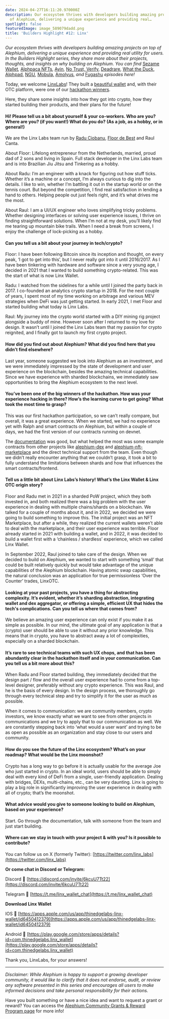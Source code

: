 ```yaml
---
date: 2024-04-27T16:11:20.970000Z
description: Our ecosystem thrives with developers building amazing projects on top
  of Alephium, delivering a unique experience and providing real…
spotlight: false
featuredImage: image_589079dadd.png
title: 'Builders Highlight #12: Linx'
---
```


_Our ecosystem thrives with developers building amazing projects on top of Alephium, delivering a unique experience and providing real utility for users. In the Builders Highlight series, they share more about their projects, thoughts, and insights on why building on Alephium. You can find_ [Sezame Wallet](/news/post/builders-highlight-sezame-wallet-ddb4aeb61881)_,_ [Alphpaca NFTs](/news/post/builders-highlight-alphpaca-nfts-99c69775f04c), [Ayin](/news/post/builders-highlight-3-ayin-6be4a6bd4ec2), [No Trust, Verify](/news/post/builders-highlight-4-no-trust-verify-9ea495ca826f), [Deadrare](/news/post/builders-highlight-5-deadrare-d5ff90d6161e), [What the Duck](/news/post/builders-highlight-6-what-the-duck-0aedc602ecfd), [Alphpad](/news/post/builders-highlight-7-alphpad-bbd4f4a34fd5), [NGU](/news/post/builders-highlight-8-ngu-money-f8bf05e36e99)_,_ [Mobula,](/news/post/builders-highlight-9-mobula-f9c45dc6c691) [Amolyus](/news/post/builders-highlight-10-amolyus-39e03b6bd3f0), _and_ [Fugashu](/news/post/builders-highlight-11-fugashu-4f8566d1a8f0) _episodes here!_

Today, we welcome [LinxLabs](https://twitter.com/linx_labs)! They built a [beautiful wallet](https://linxwallet.xyz/) and, with their OTC platform, were one of our [hackathon winners](/news/post/hackathon-winners-announced-68d55711b99d).

Here, they share some insights into how they got into crypto, how they started building their products, and their plans for the future!

#### Hi! Please tell us a bit about yourself & your co-workers. Who are you? Where are you? (if you want!) What do you do? (As a job, as a hobby, or in general!)

We are the Linx Labs team run by [Radu Ciobanu](https://twitter.com/raduC22), [Floor de Best](https://twitter.com/FlorisdBest) and Raul Canta.

About Floor: Lifelong entrepreneur from the Netherlands, married, proud dad of 2 sons and living in Spain. Full stack developer in the Linx Labs team and is into Brazilian Jiu Jitsu and Tinkering as a hobby.

About Radu: I’m an engineer with a knack for figuring out how stuff ticks. Whether it’s a machine or a concept, I’m always curious to dig into the details. I like to win, whether I’m battling it out in the startup world or on the tennis court. But beyond the competition, I find real satisfaction in lending a hand to others. Helping people out just feels right, and it’s what drives me the most.

About Raul: I am a UI/UX engineer who loves simplifying tricky problems. Whether designing interfaces or solving user experience issues, I thrive on finding straightforward solutions. When I’m not at my desk, you’ll likely find me tearing up mountain bike trails. When I need a break from screens, I enjoy the challenge of lock-picking as a hobby.

#### Can you tell us a bit about your journey in tech/crypto?

Floor: I have been following Bitcoin since its inception and thought, on every peak, ‘I got to get into this’, but I never really got into it until 2016/2017. As I have been tinkering with hardware and software since a very young age, I decided in 2021 that I wanted to build something crypto-related. This was the start of what is now Linx Wallet.

Radu: I watched from the sidelines for a while until I joined the party back in 2017. I co-founded an analytics crypto startup in 2018. For the next couple of years, I spent most of my time working on arbitrage and various MEV strategies when DeFi was just getting started. In early 2021, I met Floor and started building what today is Linx Labs.

Raul: My journey into the crypto world started with a DIY mining rig project alongside a buddy of mine. However soon after I returned to my love for design. It wasn’t until I joined the Linx Labs team that my passion for crypto reignited, and I finally got to launch my first crypto project.

#### How did you find out about Alephium? What did you find here that you didn’t find elsewhere?

Last year, someone suggested we look into Alephium as an investment, and we were immediately impressed by the state of development and user experience on the blockchain, besides the amazing technical capabilities. Since we have experience with sharded blockchains, we immediately saw opportunities to bring the Alephium ecosystem to the next level.

#### You’ve been one of the big winners of the hackathon. How was your experience hacking in there? How’s the learning curve to get going? What took the most time to grasp?

This was our first hackathon participation, so we can’t really compare, but overall, it was a great experience. When we started, we had no experience yet with Ralph and smart contracts on Alephium, but within a couple of days, we had the first version of our contracts running on devnet.

The [documentation](http://docs.alephium.org) was good, but what helped the most was some example contracts from other projects like [alephium-dex](https://github.com/alephium/alephium-dex) and [alephium-nft-marketplace](https://github.com/alephium/alephium-nft) and the direct technical support from the team. Even though we didn’t really encounter anything that we couldn’t grasp, it took a bit to fully understand the limitations between shards and how that influences the smart contracts/frontend.

#### Tell us a little bit about Linx Labs’s history! What’s the Linx Wallet & Linx OTC origin story?

Floor and Radu met in 2021 in a sharded PoW project, which they both invested in, and both realized there was a big problem with the user experience in dealing with multiple chains/shards on a blockchain. We talked for a couple of months about it, and in 2022, we decided we were going to build something to improve this. The initial project was an NFT Marketplace, but after a while, they realized the current wallets weren’t able to deal with the marketplace, and their user experience was terrible. Floor already started in 2021 with building a wallet, and in 2022, it was decided to build a wallet first with a ‘chainless / shardless’ experience, which we called Linx Wallet.

In September 2022, Raul joined to take care of the design. When we decided to build on Alephium, we wanted to start with something ‘small’ that could be built relatively quickly but would take advantage of the unique capabilities of the Alephium blockchain. Having atomic swap capabilities, the natural conclusion was an application for true permissionless ‘Over the Counter’ trades, LinxOTC.

#### Looking at your past projects, you have a thing for abstracting complexity. It’s evident, whether it’s sharding abstraction, integrating wallet and dex aggregator, or offering a simple, efficient UX that hides the tech's complications. Can you tell us where that comes from?

We believe an amazing user experience can only exist if you make it as simple as possible. In our mind, the ultimate goal of any application is that a (crypto) user should be able to use it without any prior knowledge. This means that in crypto, you have to abstract away a lot of complexities, especially on a sharded blockchain.

#### It’s rare to see technical teams with such UX chops, and that has been abundantly clear in the hackathon itself and in your communication. Can you tell us a bit more about this?

When Radu and Floor started building, they immediately decided that the design part / flow and the overall user experience had to come from a top-level designer, preferably without any crypto experience. This was Raul, and he is the basis of every design. In the design process, we thoroughly go through every technical step and try to simplify it for the user as much as possible.

When it comes to communication: we are community members, crypto investors, we know exactly what we want to see from other projects in communications and we try to apply that to our communication as well. We are constantly stepping back into ‘what would a user want’ and trying to be as open as possible as an organization and stay close to our users and community.

#### How do you see the future of the Linx ecosystem? What’s on your roadmap? What would be the Linx moonshot?

Crypto has a long way to go before it is actually usable for the average Joe who just started in crypto. In an ideal world, users should be able to simply deal with every kind of DeFi from a single, user-friendly application. Dealing with bridges, DEXs, multi-chains, etc., can be very daunting. Linx is going to play a big role in significantly improving the user experience in dealing with all of crypto; that’s the moonshot.

#### What advice would you give to someone looking to build on Alephium, based on your experience?

Start. Go through the documentation, talk with someone from the team and just start building.

#### Where can we stay in touch with your project & with you? Is it possible to contribute?

You can follow us on X (formerly Twitter): [https://twitter.com/linx_labs](https://twitter.com/linx_labs)

**Or come chat in Discord or Telegram:**

Discord 🔗 [https://discord.com/invite/6kcuU7Tt22](https://discord.com/invite/6kcuU7Tt22)

Telegram 🔗 [https://t.me/linx_wallet_chat](https://t.me/linx_wallet_chat)

**Download Linx Wallet**

IOS 🔗 [https://apps.apple.com/us/app/thinedgelabs-linx-wallet/id6450412379](https://apps.apple.com/us/app/thinedgelabs-linx-wallet/id6450412379)

Android 🔗 [https://play.google.com/store/apps/details?id=com.thinedgelabs.linx_wallet](https://play.google.com/store/apps/details?id=com.thinedgelabs.linx_wallet)

Thank you, LinxLabs, for your answers!

---

_Disclaimer: While Alephium is happy to support a growing developer community, it would like to clarify that it does not endorse, audit, or review any software presented in this series and encourages all users to make informed decisions and take personal responsibility for their actions._

Have you built something or have a nice idea and want to request a grant or reward? You can access the [Alephium Community Grants &amp; Reward Program page](https://github.com/alephium/community/blob/master/Grant%26RewardProgram.md) for more info!
